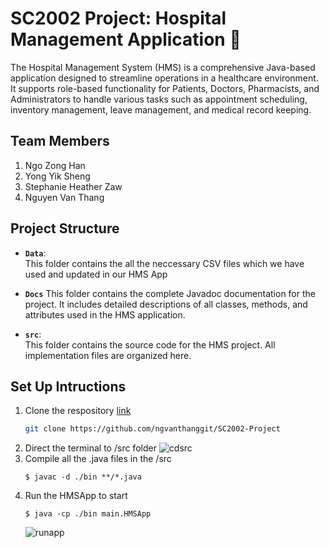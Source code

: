 # SC2002 Project: Hospital Management Application :hospital:
The Hospital Management System (HMS) is a comprehensive Java-based application designed to streamline operations in a healthcare environment. It supports role-based functionality for Patients, Doctors, Pharmacists, and Administrators to handle various tasks such as appointment scheduling, inventory management, leave management, and medical record keeping.

## Team Members
1. Ngo Zong Han
2. Yong Yik Sheng
3. Stephanie Heather Zaw
4. Nguyen Van Thang

## Project Structure  
- **`Data`**:  
  This folder contains the all the neccessary CSV files which we have used and updated in our HMS App  

- **`Docs`**
  This folder contains the complete Javadoc documentation for the project. It includes detailed descriptions of all classes, methods, and attributes used in the HMS application.
  
- **`src`**:  
  This folder contains the source code for the HMS project. All implementation files are organized here.  

## Set Up Intructions
1. Clone the respository [link](https://github.com/ngvanthanggit/SC2002-Project)
   ```sh
   git clone https://github.com/ngvanthanggit/SC2002-Project
2. Direct the terminal to /src folder
   ![cdsrc](https://github.com/user-attachments/assets/61ac3278-3d0e-4674-9321-d2f9288163cf)
3. Compile all the .java files in the /src
   ```console
   $ javac -d ./bin **/*.java
   ```
4. Run the HMSApp to start
   ```console
   $ java -cp ./bin main.HMSApp
   ```
   ![runapp](https://github.com/user-attachments/assets/d418faa7-7def-4376-b6be-13c2cb49c290)

